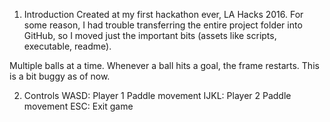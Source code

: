 1) Introduction
Created at my first hackathon ever, LA Hacks 2016. For some reason, I had trouble transferring the entire project folder into GitHub, so I moved just the important bits (assets like scripts, executable, readme).

Multiple balls at a time. Whenever a ball hits a goal, the frame restarts. This is a bit buggy as of now.

2) Controls
WASD: Player 1 Paddle movement
IJKL: Player 2 Paddle movement
ESC: Exit game
